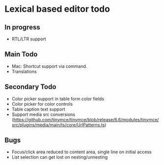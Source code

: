# Lexical based editor todo

## In progress

- RTL/LTR support

## Main Todo

- Mac: Shortcut support via command.
- Translations

## Secondary Todo

- Color picker support in table form color fields
- Color picker for color controls
- Table caption text support
- Support media src conversions (https://github.com/tinymce/tinymce/blob/release/6.6/modules/tinymce/src/plugins/media/main/ts/core/UrlPatterns.ts)

## Bugs

- Focus/click area reduced to content area, single line on initial access
- List selection can get lost on nesting/unnesting